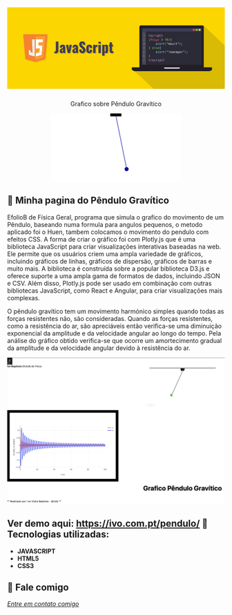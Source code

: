 
<h1 align="center">
    <img width="600" src="js.png" />
</h1>


<p align="center">
Grafico sobre Pêndulo Gravítico
</p>
<p align="center">
    <img src="small-angle.gif" ></p>

📌 Minha pagina do Pêndulo Gravítico
------------------
EfolioB de Física Geral, programa que simula o grafico do movimento de um Pêndulo, baseando numa formula para angulos pequenos, o metodo aplicado foi o Huen, tambem colocamos o movimento do pendulo com efeitos CSS.
A forma de criar o gráfico foi com Plotly.js que é uma biblioteca JavaScript para criar visualizações interativas baseadas na web. Ele permite que os usuários criem uma ampla variedade de gráficos, incluindo gráficos de linhas, gráficos de dispersão, gráficos de barras e muito mais. A biblioteca é construída sobre a popular biblioteca D3.js e oferece suporte a uma ampla gama de formatos de dados, incluindo JSON e CSV. Além disso, Plotly.js pode ser usado em combinação com outras bibliotecas JavaScript, como React e Angular, para criar visualizações mais complexas.

O pêndulo gravítico tem um movimento harmónico simples quando todas as forças resistentes não, são consideradas.
Quando as forças resistentes, como a resistência do ar, são apreciáveis então verifica-se uma diminuição exponencial da amplitude e da velocidade angular ao longo do tempo.
Pela análise do gráfico obtido verifica-se que ocorre um amortecimento gradual da amplitude e da velocidade angular devido à resistência do ar. 
 


<img src="pendulo.png" >


Ver demo aqui:  https://ivo.com.pt/pendulo/
🔧 Tecnologias utilizadas:
------------------

- <strong>JAVASCRIPT</strong>
- <strong>HTML5</strong>
- <strong>CSS3</strong>

💬 Fale comigo
------------------
[*Entre em contato comigo*](https://www.linkedin.com/in/ivo-baptista-3712144/)
















